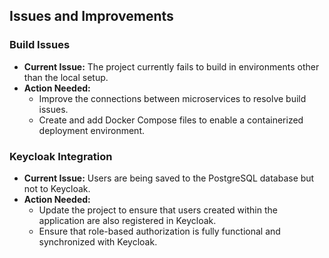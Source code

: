 ## Issues and Improvements

### Build Issues
- **Current Issue:** The project currently fails to build in environments other than the local setup.
- **Action Needed:**
    - Improve the connections between microservices to resolve build issues.
    - Create and add Docker Compose files to enable a containerized deployment environment.

### Keycloak Integration
- **Current Issue:** Users are being saved to the PostgreSQL database but not to Keycloak.
- **Action Needed:**
    - Update the project to ensure that users created within the application are also registered in Keycloak.
    - Ensure that role-based authorization is fully functional and synchronized with Keycloak.
